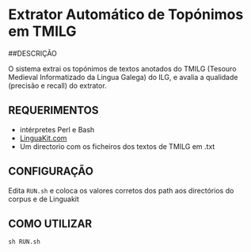 # Extrator Automático de Topónimos em TMILG

##DESCRIÇÃO

O sistema extrai os topónimos de textos anotados do TMILG (Tesouro Medieval Informatizado da Lingua Galega) do ILG, e avalia a qualidade (precisão e recall) do extrator.

## REQUERIMENTOS

* intérpretes Perl e Bash 
* [LinguaKit.com](https://github.com/citiususc/Linguakit)
* Um directorio com os ficheiros dos textos de TMILG em .txt

## CONFIGURAÇÃO

Edita `RUN.sh` e coloca os valores corretos dos path aos directórios do corpus e de Linguakit 

## COMO UTILIZAR

```
sh RUN.sh
```
